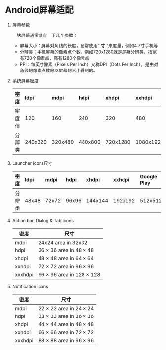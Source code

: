 # Android屏幕适配

1. 屏幕参数
   
   一块屏幕通常具有一下几个参数：
   
   - 屏幕大小：屏幕对角线的长度，通常使用“ **寸** “来度量，例如4.7寸手机等
   - 分辨类：手机屏幕的像素点个数，例如720x1280就是屏幕分辨类，指宽有720个像素点，高有1280个像素点
   - PPI：每英寸像素（Pixels Per Inch）又称DPI（Dots Per Inch）。是由对角线的像素点数除以屏幕的大小得到的。
   
2. 系统屏幕密度
   
   | 密度   | ldpi    | mdpi    | hdpi    | xhdpi    | xxhdpi    |
   | :--- | :------ | :------ | :------ | :------- | :-------- |
   | 密度值  | 120     | 160     | 240     | 320      | 480       |
   | 分辨类  | 240x320 | 320x480 | 480x800 | 720x1280 | 1080x1920 |
   
3. Launcher icons尺寸
   
   | 密度   | ldpi  | mdpi  | hdpi  | xhdpi   | xxhdpi  | Google Play |
   | :--- | :---- | :---- | :---- | :------ | :------ | :---------- |
   | 分辨类  | 48x48 | 72x72 | 96x96 | 144x144 | 192x192 | 512x512     |
   
4. Action bar, Dialog & Tab icons
   
   | 密度      | 尺寸                        |
   | ------- | ------------------------- |
   | mdpi    | 24x24 area in 32x32       |
   | hdpi    | 36 × 36 area in 48 × 48   |
   | xhdpi   | 48 × 48 area in 64 × 64   |
   | xxhdpi  | 72 × 72 area in 96 × 96   |
   | xxxhdpi | 96 × 96 area in 128 × 128 |
   
5. Notification icons
   
   | 密度      | 尺寸                      |
   | ------- | ----------------------- |
   | mdpi    | 22 × 22 area in 24 × 24 |
   | hdpi    | 33 × 33 area in 36 × 36 |
   | xhdpi   | 44 × 44 area in 48 × 48 |
   | xxhdpi  | 66 × 66 area in 72 × 72 |
   | xxxhdpi | 88 × 88 area in 96 × 96 |
